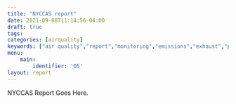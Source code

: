 ```yaml
---
title: "NYCCAS report"
date: 2021-09-08T11:14:56-04:00
draft: true
tags: 
categories: [airquality]
keywords: ["air quality","report","monitoring","emissions","exhaust","pm2.5","pollutants"]
menu:
    main:
        identifier: '05'
layout: report
---
```


NYCCAS Report Goes Here.